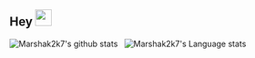 ## Hey <img src="https://github.com/TheDudeThatCode/TheDudeThatCode/blob/master/Assets/Hi.gif" width="29px">


![Marshak2k7's github stats](https://github-readme-stats.vercel.app/api?username=marshak2k7&theme=dark&show_icons=true&hide_border=true)&nbsp;&nbsp;
![Marshak2k7's Language stats](https://github-readme-stats-eight-theta.vercel.app/api/top-langs/?username=marshak2k7&layout=compact&langs_count=8&hide_border=true)
<br />
